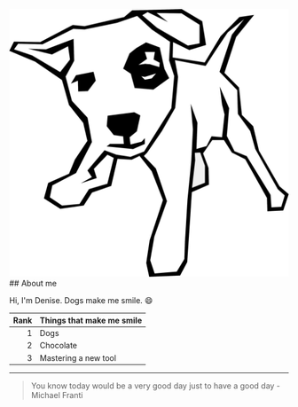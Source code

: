 <picture>
 <source media="(prefers-color-scheme: dark)" srcset="/R.png">
 <source media="(prefers-color-scheme: light)" srcset="/R.png">
 <img alt="Dogs make me smile" src="/R.png">
</picture>
## About me

Hi, I'm Denise. Dogs make me smile. 😄

| Rank | Things that make me smile |
|-----:|---------------------------|
|     1|    Dogs                   |
|     2|    Chocolate              |
|     3|    Mastering a new tool   |


---
> You know today would be a very good day just to have a good day
-Michael Franti
